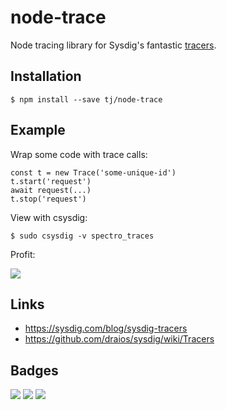 
# node-trace

Node tracing library for Sysdig's fantastic [tracers](https://sysdig.com/blog/sysdig-tracers).

## Installation

```
$ npm install --save tj/node-trace
```

## Example

Wrap some code with trace calls:

```
const t = new Trace('some-unique-id')
t.start('request')
await request(...)
t.stop('request')
```

View with csysdig:

```
$ sudo csysdig -v spectro_traces
```

Profit:

![](https://drops.azureedge.net/drops/files/acc_494541/1iTyu?sr=b&sp=r&sv=2014-02-14&st=2016-07-21T20%3A05%3A23Z&se=2016-07-21T21%3A05%3A23Z&rscd=inline%3B+filename%3Dscreen.png&sig=B85SAc4I%2FBZNFbgwN0zossxD9Ife3fNcD9f3B2LBOU0%3D)

## Links

- https://sysdig.com/blog/sysdig-tracers
- https://github.com/draios/sysdig/wiki/Tracers

## Badges

![](https://img.shields.io/badge/license-MIT-blue.svg)
![](https://img.shields.io/badge/status-stable-green.svg)
[![](http://apex.sh/images/badge.svg)](https://apex.sh/ping/)
